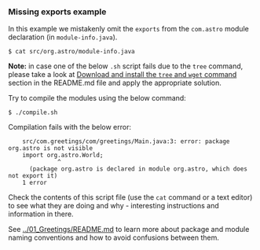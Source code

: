 ### Missing exports example

In this example we mistakenly omit the `exports` from the `com.astro` module declaration (in `module-info.java`).

    $ cat src/org.astro/module-info.java
    
**Note:** in case one of the below `.sh` script fails due to the `tree` command, please take a look at [Download and install the `tree` and `wget` command](../../README.md) section in the README.md file and apply the appropriate solution.
    
Try to compile the modules using the below command:

    $ ./compile.sh
    
Compilation fails with the below error:

```
    src/com.greetings/com/greetings/Main.java:3: error: package org.astro is not visible
    import org.astro.World;
              ^
      (package org.astro is declared in module org.astro, which does not export it)
    1 error
```
    
Check the contents of this script file (use the `cat` command or a text editor) to see what they are doing and why - interesting instructions and information in there.

See [../01_Greetings/README.md](../01_Greetings/README.md) to learn more about package and module naming conventions and how to avoid confusions between them.
